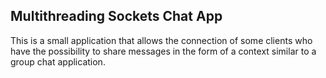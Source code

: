 ## Multithreading Sockets Chat App

<p>This is a small application that allows the connection of some clients who have the possibility to share messages in the form of a context similar to a group chat application.</p>